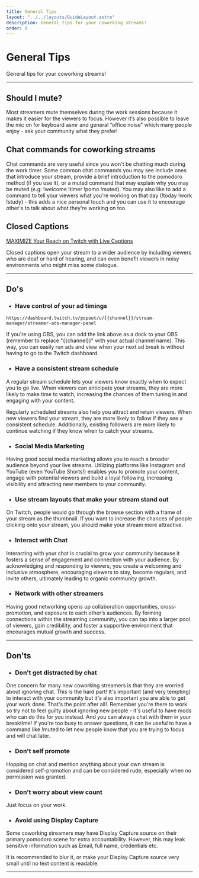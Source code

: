 ```yaml
---
title: General Tips
layout: "../../layouts/GuideLayout.astro"
description: General tips for your coworking streams!
order: 0
---
```


# General Tips

General tips for your coworking streams!

---

## Should I mute?

Most streamers mute themselves during the work sessions because it makes it easier for the viewers to focus. However it’s also possible to leave the mic on for keyboard asmr and general “office noise” which many people enjoy - ask your community what they prefer!

## Chat commands for coworking streams

Chat commands are very useful since you won't be chatting much during the work timer. Some common chat commands you may see include ones that introduce your stream, provide a brief introduction to the pomodoro method (if you use it), or a muted command that may explain why you may be muted (e.g: !welcome !timer !pomo !muted). You may also like to add a command to tell your viewers what you're working on that day (!today !work !study) - this adds a nice personal touch and you can use it to encourage other's to talk about what they're working on too. 

## Closed Captions

[MAXIMIZE Your Reach on Twitch with Live Captions](https://youtu.be/cQzJL9uoIbg)

Closed captions open your stream to a wider audience by including viewers who are deaf or hard of hearing, and can even benefit viewers in noisy environments who might miss some dialogue.

---

## Do's

- ### Have control of your ad timings

```
https://dashboard.twitch.tv/popout/u/{{channel}}/stream-manager/streamer-ads-manager-panel
```

If you're using OBS, you can add the link above as a dock to your OBS (remember to replace "\{\{channel\}\}" with your actual channel name). This way, you can easily run ads and view when your next ad break is without having to go to the Twitch dashboard.

- ### Have a consistent stream schedule

A regular stream schedule lets your viewers know exactly when to expect you to go live. When viewers can anticipate your streams, they are more likely to make time to watch, increasing the chances of them tuning in and engaging with your content.

Regularly scheduled streams also help you attract and retain viewers. When new viewers find your stream, they are more likely to follow if they see a consistent schedule. Additionally, existing followers are more likely to continue watching if they know when to catch your streams.

- ### Social Media Marketing

Having good social media marketing allows you to reach a broader audience beyond your live streams. Utilizing platforms like Instagram and YouTube (even YouTube Shorts!) enables you to promote your content, engage with potential viewers and build a loyal following, increasing visibility and attracting new members to your community.

- ### Use stream layouts that make your stream stand out

On Twitch, people would go through the browse section with a frame of your stream as the thumbnail. If you want to increase the chances of people clicking onto your stream, you should make your stream more attractive.

- ### Interact with Chat

Interacting with your chat is crucial to grow your community because it fosters a sense of engagement and connection with your audience. By acknowledging and responding to viewers, you create a welcoming and inclusive atmosphere, encouraging viewers to stay, become regulars, and invite others, ultimately leading to organic community growth.

- ### Network with other streamers

Having good networking opens up collaboration opportunities, cross-promotion, and exposure to each other’s audiences. By forming connections within the streaming community, you can tap into a larger pool of viewers, gain credibility, and foster a supportive environment that encourages mutual growth and success.

---

## Don'ts

- ### Don't get distracted by chat

One concern for many new coworking streamers is that they are worried about ignoring chat. This is the hard part! It's important (and very tempting) to interact with your community but it's also important you are able to get your work done. That's the point after all!. Remember you're there to work so try not to feel guilty about ignoring new people - it's useful to have mods who can do this for you instead. And you can always chat with them in your breaktime! If you're too busy to answer questions, it can be useful to have a command like !muted to let new people know that you are trying to focus and will chat later. 

- ### Don't self promote

Hopping on chat and mention anything about your own stream is considered self-promotion and can be considered rude, especially when no permission was granted.

- ### Don't worry about view count

Just focus on your work.

- ### Avoid using Display Capture

Some coworking streamers may have Display Capture source on their primary pomodoro scene for extra accountability. However, this may leak sensitive information such as Email, full name, credentials etc.

It is recommended to blur it, or make your Display Capture source very small until no text content is readable.

---